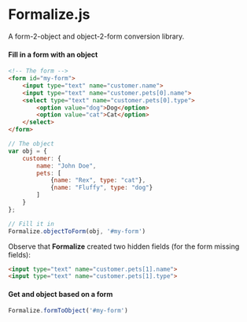# Formalize.js
A form-2-object and object-2-form conversion library.

#### Fill in a form with an object

```html
<!-- The form -->
<form id="my-form">
    <input type="text" name="customer.name">
    <input type="text" name="customer.pets[0].name">
    <select type="text" name="customer.pets[0].type">
        <option value="dog">Dog</option>
        <option value="cat">Cat</option>
    </select>
</form>
```

```js
// The object
var obj = {
    customer: {
        name: "John Doe",
        pets: [
            {name: "Rex", type: "cat"},
            {name: "Fluffy", type: "dog"}
        ]
    }
};

// Fill it in
Formalize.objectToForm(obj, '#my-form')
```

Observe that __Formalize__ created two hidden fields (for the form missing fields):

```html
<input type="text" name="customer.pets[1].name">
<input type="text" name="customer.pets[1].type">
```

#### Get and object based on a form

```js
Formalize.formToObject('#my-form')
```
